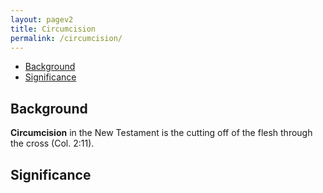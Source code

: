 ```yaml
---
layout: pagev2
title: Circumcision
permalink: /circumcision/
---
```

- [Background](#background)
- [Significance](#significance)

## Background

**Circumcision** in the New Testament is the cutting off of the flesh through the cross (Col. 2:11).

## Significance

